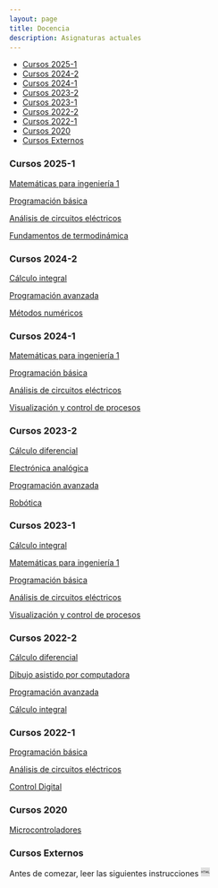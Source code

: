 ```yaml
---
layout: page
title: Docencia
description: Asignaturas actuales
---
```


<div class="navbar">
    <div class="navbar-inner">
        <ul class="nav">
            <li><a href="#2025-1">Cursos 2025-1</a></li>
            <li><a href="#2024-2">Cursos 2024-2</a></li>
            <li><a href="#2024-1">Cursos 2024-1</a></li>
            <li><a href="#2023-2">Cursos 2023-2</a></li>
            <li><a href="#2023-1">Cursos 2023-1</a></li>
            <li><a href="#2022-2">Cursos 2022-2</a></li>
            <li><a href="#2022-1">Cursos 2022-1</a></li>
            <li><a href="#2020">Cursos 2020</a></li>
            <li><a href="#ext">Cursos Externos</a></li>
        </ul>
    </div>
</div>

### <a name="2025-1"></a>Cursos 2025-1

[Matemáticas para ingeniería 1](https://enriquegarcia.xyz/pages/teaching/matIng1)

[Programación básica](https://enriquegarcia.xyz/pages/teaching/progBas)

[Análisis de circuitos eléctricos](https://enriquegarcia.xyz/pages/teaching/circElec)

[Fundamentos de termodinámica](https://enriquegarcia.xyz/pages/teaching/termo)

### <a name="2024-2"></a>Cursos 2024-2

[Cálculo integral](https://enriquegarcia.xyz/pages/teaching/calcInt)

[Programación avanzada](https://enriquegarcia.xyz/pages/teaching/progAv)

[Métodos numéricos](https://enriquegarcia.xyz/pages/teaching/metnum)

### <a name="2024-1"></a>Cursos 2024-1

[Matemáticas para ingeniería 1](https://enriquegarcia.xyz/pages/teaching/matIng1)

[Programación básica](https://enriquegarcia.xyz/pages/teaching/progBas)

[Análisis de circuitos eléctricos](https://enriquegarcia.xyz/pages/teaching/circElec)

[Visualización y control de procesos](https://enriquegarcia.xyz/pages/teaching/visCtrl)

### <a name="2023-2"></a>Cursos 2023-2

[Cálculo diferencial](https://enriquegarcia.xyz/pages/teaching/calcDif)

[Electrónica analógica](https://enriquegarcia.xyz/pages/teaching/elecAna)

[Programación avanzada](https://enriquegarcia.xyz/pages/teaching/progAv)

[Robótica](https://enriquegarcia.xyz/pages/teaching/robotica)

### <a name="2023-1"></a>Cursos 2023-1

[Cálculo integral](https://enriquegarcia.xyz/pages/teaching/calcInt)

[Matemáticas para ingeniería 1](https://enriquegarcia.xyz/pages/teaching/matIng1)

[Programación básica](https://enriquegarcia.xyz/pages/teaching/progBas)

[Análisis de circuitos eléctricos](https://enriquegarcia.xyz/pages/teaching/circElec)

[Visualización y control de procesos](https://enriquegarcia.xyz/pages/teaching/visCtrl)

### <a name="2022-2"></a>Cursos 2022-2

[Cálculo diferencial](https://enriquegarcia.xyz/pages/teaching/calcDif)

[Dibujo asistido por computadora](https://enriquegarcia.xyz/pages/teaching/cad)

[Programación avanzada](https://enriquegarcia.xyz/pages/teaching/progAv)

[Cálculo integral](https://enriquegarcia.xyz/pages/teaching/calcInt)

### <a name="2022-1"></a>Cursos 2022-1

[Programación básica](https://enriquegarcia.xyz/pages/teaching/progBas)

[Análisis de circuitos eléctricos](https://enriquegarcia.xyz/pages/teaching/circElec)

[Control Digital](https://enriquegarcia.xyz/pages/teaching/ctrlDig)

### <a name="2020"></a>Cursos 2020 

[Microcontroladores](https://enriquegarcia.xyz/pages/teaching/instr)

### <a name="ext"></a>Cursos Externos 
Antes de comezar, leer las siguientes instrucciones 
[![html](icons16/html-icon.png)](https://enriquegarcia.xyz/pages/instructions/microconSetup)

